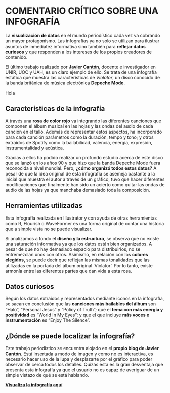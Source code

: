# COMENTARIO CRÍTICO SOBRE UNA INFOGRAFÍA

La **visualización de datos** en el mundo periodístico cada vez va cobrando un mayor protagonismo. Las infografías ya no solo se utilizan para ilustrar asuntos de inmediatez informativa sino también para **reflejar datos curiosos** y que responden a los intereses de los propios creadores de contenido.

El último trabajo realizado por **[Javier Cantón](https://www.linkedin.com/in/javicanton/?originalSubdomain=es)**, docente e investigador en UNIR, UOC y UAH, es un claro ejemplo de ello. Se trata de una infografía estática que muestra las características de *Violator*, un disco conocido de la banda británica de música electrónica **Depeche Mode**.

Hola

## Características de la infografía
A través una **rosa de color rojo** va integrando las diferentes canciones que componen el álbum musical en las hojas y las ondas del audio de cada canción en el tallo. Además de representar estos aspectos, ha incorporado para cada canción parámetros como la  duración, tempo y tono; y otros extraídos de Spotify como la bailabilidad, valencia, energía, expresión, instrumentalidad y acústica.

Gracias a ellos ha podido realizar un profundo estudio acerca de este disco que se lanzó en los años 90 y que hizo que la banda Depeche Mode fuera reconocida a nivel mundial. Pero, **¿cómo organizó todos estos datos?** A pesar de que la idea original de esta infografía se asemeja bastante a la inicial que muestra el autor a través de un gráfico, tuvo que hacer diferentes modificaciones que finalmente han sido un acierto como quitar las ondas de audio de las hojas ya que manchaba demasiado toda la composición.


## Herramientas utilizadas
Esta infografía realizada en Illustrator y con ayuda de otras herramientas como R, Flourish o WaveFormer es una forma original de contar una historia que a simple vista no se puede visualizar.

Si analizamos a fondo el **diseño y la estructura**, se observa que no existe una saturación informativa ya que los datos están bien organizados. A pesar de que no hay demasiado espacio para distribuirlos, no se entremezclan unos con otros. Asimismo, en relación con los **colores elegidos**, se puede decir que reflejan las mismas tonalidades que las utilizadas en la portada del álbum original ‘Violator’. Por lo tanto, existe armonía entre las diferentes partes que dan vida a esta rosa.


## Datos curiosos
Según los datos extraídos y representados mediante iconos en la infografía, se sacan en conclusión que las **canciones más bailables del álbum** son “Halo”, “Personal Jesus” y “Policy of Truth”; que el **tema con más energía y positividad** es “World In My Eyes”; y que el que incluye **más voces e instrumentación** es “Enjoy The Silence”.


## ¿Dónde se puede localizar la infografía?
Este trabajo periodístico se encuentra alojado en el **propio blog de Javier Cantón**. Está insertada a modo de imagen y como no es interactiva, es necesario hacer uso de la lupa y desplazarte por el gráfico para poder observar de cerca todos los detalles. Quizás esta es la gran desventaja que presenta esta infografía ya que el usuario no es capaz de averiguar de un simple vistazo de qué se está hablando.  

**[Visualiza la infografía aquí](https://www.instagram.com/p/Ca1ix67IWxI/?utm_medium=copy_link)**
